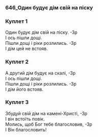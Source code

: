 ### 646_Один будує дім свій на піску
### Куплет 1
Один будує дім свій на піску. -Зр<br/>І ось пішли дощі.<br/>Пішли дощі і ріки розлились. -Зр<br/>І дім цей не встояв.
### Куплет 2
А другий дім будує на скалі, -Зр<br/>І ось пішли дощі.<br/>Пішли дощі і ріки розлились. -Зр<br/>І дім його встояв.
### Куплет 3
Збудуй свій дім на камені-Христі, -Зр<br/>І він встоїть повік.<br/>Молись, щоб Бог тебе благословив, -Зр<br/>І Він благословить!
